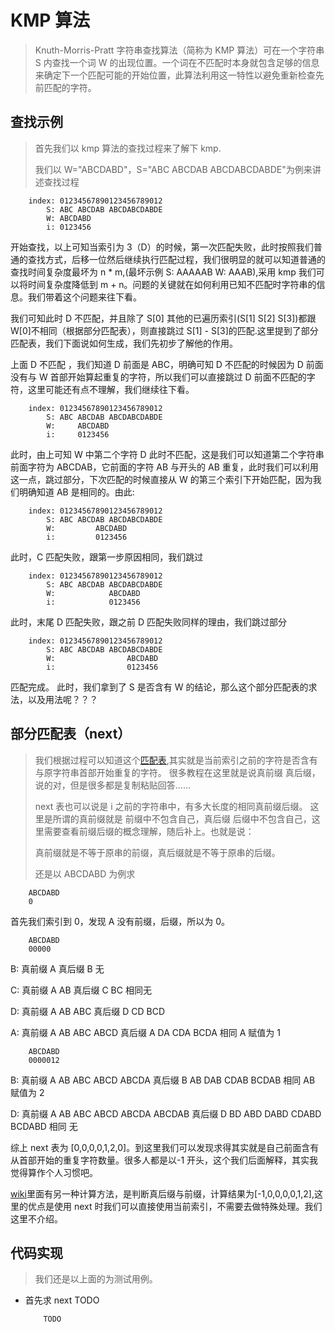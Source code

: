 # KMP 算法

> Knuth-Morris-Pratt 字符串查找算法（简称为 KMP 算法）可在一个字符串 S 内查找一个词 W 的出现位置。一个词在不匹配时本身就包含足够的信息来确定下一个匹配可能的开始位置，此算法利用这一特性以避免重新检查先前匹配的字符。

## 查找示例

> 首先我们以 kmp 算法的查找过程来了解下 kmp.
>
> 我们以 W="ABCDABD"，S="ABC ABCDAB ABCDABCDABDE"为例来讲述查找过程

```
    index: 01234567890123456789012
        S: ABC ABCDAB ABCDABCDABDE
        W: ABCDABD
        i: 0123456
```

开始查找，以上可知当索引为 3（D）的时候，第一次匹配失败，此时按照我们普通的查找方式，后移一位然后继续执行匹配过程，我们很明显的就可以知道普通的查找时间复杂度最坏为 n \* m,(最坏示例 S: AAAAAB W: AAAB),采用 kmp 我们可以将时间复杂度降低到 m + n。问题的关键就在如何利用已知不匹配时字符串的信息。我们带着这个问题来往下看。

我们可知此时 D 不匹配，并且除了 S[0] 其他的已遍历索引(S[1] S[2] S[3])都跟 W[0]不相同（根据部分匹配表），则直接跳过 S[1] - S[3]的匹配.这里提到了部分匹配表，我们下面说如何生成，我们先初步了解他的作用。

上面 D 不匹配 ，我们知道 D 前面是 ABC，明确可知 D 不匹配的时候因为 D 前面没有与 W 首部开始算起重复的字符，所以我们可以直接跳过 D 前面不匹配的字符，这里可能还有点不理解，我们继续往下看。

```
    index: 01234567890123456789012
        S: ABC ABCDAB ABCDABCDABDE
        W:     ABCDABD
        i:     0123456
```

此时，由上可知 W 中第二个字符 D 此时不匹配，这是我们可以知道第二个字符串前面字符为 ABCDAB，它前面的字符 AB 与开头的 AB 重复，此时我们可以利用这一点，跳过部分，下次匹配的时候直接从 W 的第三个索引下开始匹配，因为我们明确知道 AB 是相同的。由此:

```
    index: 01234567890123456789012
        S: ABC ABCDAB ABCDABCDABDE
        W:         ABCDABD
        i:         0123456
```

此时，C 匹配失败，跟第一步原因相同，我们跳过

```
    index: 01234567890123456789012
        S: ABC ABCDAB ABCDABCDABDE
        W:            ABCDABD
        i:            0123456
```

此时，末尾 D 匹配失败，跟之前 D 匹配失败同样的理由，我们跳过部分

```
    index: 01234567890123456789012
        S: ABC ABCDAB ABCDABCDABDE
        W:                ABCDABD
        i:                0123456
```

匹配完成。
此时，我们拿到了 S 是否含有 W 的结论，那么这个部分匹配表的求法，以及用法呢？？？

## <span name = "indextable">部分匹配表（next）</span>

> 我们根据过程可以知道这个[匹配表](/2021/kmp.md#bu-fen-pi-pei-biao-next),其实就是当前索引之前的字符是否含有与原字符串首部开始重复的字符。
> 很多教程在这里就是说真前缀 真后缀，说的对，但是很多都是复制粘贴回答......
>
> next 表也可以说是 i 之前的字符串中，有多大长度的相同真前缀后缀。
> 这里是所谓的真前缀就是 前缀中不包含自己，真后缀 后缀中不包含自己，这里需要查看前缀后缀的概念理解，随后补上。也就是说：
>
> 真前缀就是不等于原串的前缀，真后缀就是不等于原串的后缀。
>
> 还是以 ABCDABD 为例求

```
    ABCDABD
    0
```

首先我们索引到 0，发现 A 没有前缀，后缀，所以为 0。

```
    ABCDABD
    00000
```

B: 真前缀 A 真后缀 B 无

C: 真前缀 A AB 真后缀 C BC 相同无

D: 真前缀 A AB ABC 真后缀 D CD BCD

A: 真前缀 A AB ABC ABCD 真后缀 A DA CDA BCDA 相同 A 赋值为 1

```
    ABCDABD
    0000012
```

B: 真前缀 A AB ABC ABCD ABCDA 真后缀 B AB DAB CDAB BCDAB 相同 AB 赋值为 2

D: 真前缀 A AB ABC ABCD ABCDA ABCDAB 真后缀 D BD ABD DABD CDABD BCDABD 相同 无

综上 next 表为 [0,0,0,0,1,2,0]。到这里我们可以发现求得其实就是自己前面含有从首部开始的重复字符数量。很多人都是以-1 开头，这个我们后面解释，其实我觉得算作个人习惯吧。

[wiki](https://zh.wikipedia.org/wiki/KMP%E7%AE%97%E6%B3%95)里面有另一种计算方法，是判断真后缀与前缀，计算结果为[-1,0,0,0,0,1,2],这里的优点是使用 next 时我们可以直接使用当前索引，不需要去做特殊处理。我们这里不介绍。

## 代码实现

> 我们还是以上面的为测试用例。

-   首先求 next TODO
    ```
        TODO
    ```
